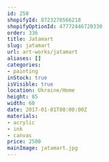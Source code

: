 ```yaml
---
id: 250
shopifyId: 8723270566218
shopifyOptionId: 47772446720330
order: 336
title: Jatamart
slug: jatamart
url: art-works/jatamart
aliases: []
categories:
- painting
inStock: true
isVisible: true
location: Ukraine/Home
height: 85
width: 60
date: 2017-01-01T00:00:00Z
materials:
- acrylic
- ink
- canvas
price: 2500
mainImage: jatamart.jpg
---
```


